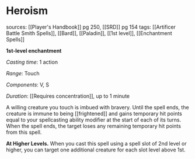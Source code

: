 # Heroism
sources: [[Player's Handbook]] pg 250, [[SRD]] pg 154
tags: [[Artificer Battle Smith Spells]], [[Bard]], [[Paladin]], [[1st level]], [[Enchantment Spells]]

**1st-level enchantment**

*Casting time*: 1 action

*Range*: Touch

*Components*: V, S

*Duration*: [[Requires concentration]], up to 1 minute

A willing creature you touch is imbued with bravery. Until the spell ends, the creature is immune to being [[frightened]] and gains temporary hit points equal to your spellcasting ability modifier at the start of each of its turns. When the spell ends, the target loses any remaining temporary hit points from this spell.

**At Higher Levels.** When you cast this spell using a spell slot of 2nd level or higher, you can target one additional creature for each slot level above 1st.

